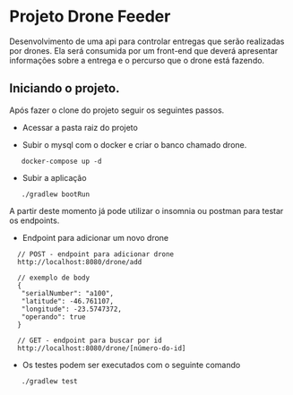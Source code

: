 # Projeto Drone Feeder

 Desenvolvimento de uma api para controlar entregas que serão realizadas por drones.
 Ela será consumida por um front-end que deverá apresentar informações sobre a entrega e o percurso que o drone está fazendo.
 
## Iniciando o projeto.
 Após fazer o clone do projeto seguir os seguintes passos.

 - Acessar a pasta raiz do projeto


 - Subir o mysql com o docker e criar o banco chamado drone.
 ```
    docker-compose up -d
 ```

 - Subir a aplicação
 ```
    ./gradlew bootRun
 ```

 A partir deste momento já pode utilizar o insomnia ou postman para testar os endpoints.
 
 - Endpoint para adicionar um novo drone
 ```
   // POST - endpoint para adicionar drone
   http://localhost:8080/drone/add
   
   // exemplo de body   
   {
	"serialNumber": "a100",
	"latitude": -46.761107,
	"longitude": -23.5747372,
	"operando": true
   }
   
   // GET - endpoint para buscar por id
   http://localhost:8080/drone/[número-do-id]
 ```

 - Os testes podem ser executados com o seguinte comando
 ```
    ./gradlew test
 ```